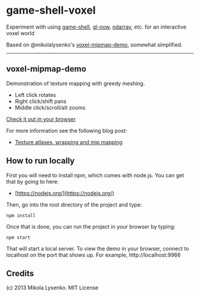 game-shell-voxel
================

Experiment with using [game-shell](https://github.com/mikolalysenko/game-shell),
[gl-now](https://github.com/gl-modules/gl-now),
[ndarray](https://github.com/mikolalysenko/ndarray), etc. for an interactive voxel world

Based on @mikolalysenko's [voxel-mipmap-demo](https://github.com/mikolalysenko/voxel-mipmap-demo),
somewhat simplified.

---

## voxel-mipmap-demo
Demonstration of texture mapping with greedy meshing.

* Left click rotates
* Right click/shift pans
* Middle click/scroll/alt zooms

[Check it out in your browser](http://mikolalysenko.github.io/voxel-mipmap-demo/)

For more information see the following blog post:

* [Texture atlases, wrapping and mip mapping](http://0fps.wordpress.com/2013/07/09/texture-atlases-wrapping-and-mip-mapping/)

## How to run locally
First you will need to install npm, which comes with node.js.  You can get that by going to here:

* [https://nodejs.org/](https://nodejs.org/)

Then, go into the root directory of the project and type:

    npm install
    
Once that is done, you can run the project in your browser by typing:

    npm start

That will start a local server.  To view the demo in your browser, connect to localhost on the port that shows up.  For example, http://localhost:9966

## Credits
(c) 2013 Mikola Lysenko. MIT License
